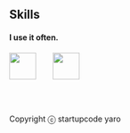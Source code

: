## Skills  
#### I use it often.  

<div style="display:flex; gap:30px; flex-wrap:wrap; align-items:center;">
  <img src="https://cdn.jsdelivr.net/gh/devicons/devicon/icons/java/java-original-wordmark.svg" height="48"/>
  <img src="https://media0.giphy.com/media/v1.Y2lkPTc5MGI3NjExcHdlbnN1MG1zamJjbmx1MHVudnpwajBja2x3eG92cjJuY2ZqcGV3YiZlcD12MV9pbnRlcm5hbF9naWZfYnlfaWQmY3Q9Zw/du3J3cXyzhj75IOgvA/giphy.gif" height="48"/>
</div>


<br /><br />

Copyright ⓒ startupcode yaro
